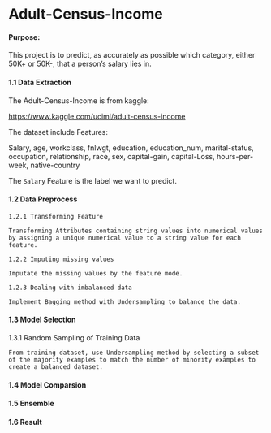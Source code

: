 # Adult-Census-Income

#### Purpose:

  This project is to predict, as accurately as possible which category, either 50K+ or 50K-, that a person’s salary lies in. 

#### 1.1 Data Extraction

  The Adult-Census-Income is from kaggle:
  
  https://www.kaggle.com/uciml/adult-census-income

  The dataset include Features:

  Salary, age, workclass, fnlwgt, education, education_num, marital-status, occupation, relationship, race, sex, capital-gain,
  capital-Loss, hours-per-week, native-country
  
  The `Salary` Feature is the label we want to predict.
  
#### 1.2 Data Preprocess

  ```
  1.2.1 Transforming Feature
  
  Transforming Attributes containing string values into numerical values by assigning a unique numerical value to a string value for each feature. 
  ```
  
  ```
  1.2.2 Imputing missing values
  
  Imputate the missing values by the feature mode.
  ```
  
  ```
  1.2.3 Dealing with imbalanced data
  
  Implement Bagging method with Undersampling to balance the data.
  ```

#### 1.3 Model Selection
  
  
  1.3.1 Random Sampling of Training Data
  ```
  From training dataset, use Undersampling method by selecting a subset of the majority examples to match the number of minority examples to create a balanced dataset.
  ```

#### 1.4 Model Comparsion


#### 1.5 Ensemble


#### 1.6 Result

